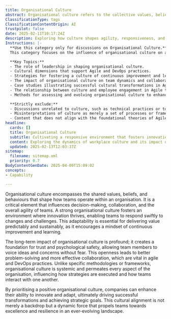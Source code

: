 ```yaml
---
title: Organisational Culture
abstract: Organisational culture refers to the collective values, beliefs, and behaviours that define how teams function within an organisation. It originates from the shared experiences and practices of employees and plays a crucial role in shaping decision-making processes, collaboration, and the agility of teams. A robust organisational culture is vital as it cultivates an environment conducive to innovation, enabling teams to swiftly adapt to changes and challenges. This adaptability is essential for delivering consistent and sustainable value, fostering a mindset of continuous improvement and learning. The long-term effects of organisational culture are significant, establishing a foundation of trust and psychological safety that encourages team members to express ideas and concerns openly. Such an environment enhances problem-solving capabilities and collaboration, which are critical in agile and DevOps methodologies. Unlike specific frameworks, organisational culture is an overarching element that influences every facet of an organisation, affecting strategy execution and team interactions. By prioritising a positive organisational culture, companies can improve their capacity for innovation and adaptability, thereby facilitating successful transformations and achieving strategic objectives. This cultural alignment serves not just as a backdrop but as a dynamic force that drives teams towards excellence and resilience in a constantly changing landscape.
ClassificationType: tags
ClassificationContentOrigin: AI
trustpilot: false
date: 2025-02-11T10:17:24Z
description: Exploring how culture shapes agility, responsiveness, and transformation.
Instructions: |-
  **Use this category only for discussions on Organisational Culture.**  
  This category focuses on the influence of organisational culture on agility, responsiveness, and transformation within teams and enterprises. It examines how cultural elements can either facilitate or hinder the adoption of Agile methodologies, DevOps practices, and overall business agility.

  **Key Topics:**
  - The role of leadership in shaping organisational culture.
  - Cultural dimensions that support Agile and DevOps practices.
  - Strategies for fostering a culture of continuous improvement and learning.
  - The impact of organisational culture on team dynamics and collaboration.
  - Case studies illustrating successful cultural transformations in Agile environments.
  - The relationship between culture and employee engagement in Agile teams.
  - Methods for assessing and evolving organisational culture to enhance agility.

  **Strictly exclude:**
  - Discussions unrelated to culture, such as technical practices or tools without a cultural context.
  - Misinterpretations of culture as merely a set of processes or frameworks.
  - Content that does not align with the foundational theories of Agile, DevOps, or Lean regarding culture.
headline:
  cards: []
  title: Organisational Culture
  subtitle: Cultivating a responsive environment that fosters innovation, collaboration, and continuous improvement for transformative success.
  content: Exploring the dynamics of workplace culture and its impact on collaboration, innovation, and adaptability. Posts delve into practices that enhance team engagement, foster psychological safety, and drive continuous improvement, drawing insights from complexity theory and evidence-based management to navigate organisational challenges effectively.
  updated: 2025-02-13T12:03:37Z
sitemap:
  filename: sitemap.xml
  priority: 0.7
BodyContentGenDate: 2025-04-09T15:09:02
concepts:
- Capability

---
```

Organisational culture encompasses the shared values, beliefs, and behaviours that shape how teams operate within an organisation. It is a critical element that influences decision-making, collaboration, and the overall agility of teams. A strong organisational culture fosters an environment where innovation thrives, enabling teams to respond swiftly to changes and challenges. This adaptability is essential for delivering value predictably and sustainably, as it encourages a mindset of continuous improvement and learning.

The long-term impact of organisational culture is profound; it creates a foundation for trust and psychological safety, allowing team members to voice ideas and concerns without fear. This openness leads to better problem-solving and more effective collaboration, which are vital in agile and DevOps practices. Unlike specific methodologies or frameworks, organisational culture is systemic and permeates every aspect of the organisation, influencing how strategies are executed and how teams interact with one another.

By prioritising a positive organisational culture, companies can enhance their ability to innovate and adapt, ultimately driving successful transformations and achieving strategic goals. This cultural alignment is not merely a backdrop but a dynamic force that propels teams towards excellence and resilience in an ever-evolving landscape.
